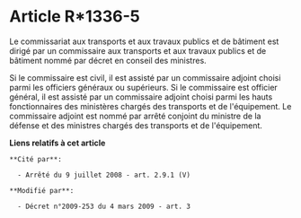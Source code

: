 # Article R*1336-5

Le commissariat aux transports et aux travaux publics et de bâtiment est dirigé par un commissaire aux transports et aux
travaux publics et de bâtiment nommé par décret en conseil des ministres. 

Si le commissaire est civil, il est assisté par un commissaire adjoint choisi parmi les officiers généraux ou supérieurs. Si
le commissaire est officier général, il est assisté par un commissaire adjoint choisi parmi les hauts fonctionnaires des
ministères chargés des transports et de l'équipement. Le commissaire adjoint est nommé par arrêté conjoint du ministre de la
défense et des ministres chargés des transports et de l'équipement.

**Liens relatifs à cet article**

	**Cité par**:

	  - Arrêté du 9 juillet 2008 - art. 2.9.1 (V)

	**Modifié par**:

	  - Décret n°2009-253 du 4 mars 2009 - art. 3
